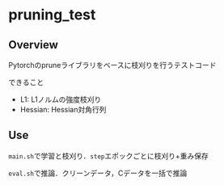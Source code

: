# pruning_test

## Overview
Pytorchのpruneライブラリをベースに枝刈りを行うテストコード

できること
- L1: L1ノルムの強度枝刈り
- Hessian: Hessian対角行列

## Use
```main.sh```で学習と枝刈り．```step```エポックごとに枝刈り+重み保存

```eval.sh```で推論．クリーンデータ，Cデータを一括で推論


